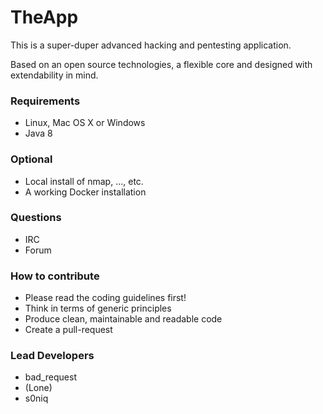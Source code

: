 # TheApp #

This is a super-duper advanced hacking and pentesting application.

Based on an open source technologies, a flexible core and designed with extendability in mind.

### Requirements ###

* Linux, Mac OS X or Windows
* Java 8

### Optional ###

* Local install of nmap, ..., etc.
* A working Docker installation

### Questions ###

* IRC
* Forum

### How to contribute ###

* Please read the coding guidelines first!
* Think in terms of generic principles
* Produce clean, maintainable and readable code
* Create a pull-request

### Lead Developers ###

* bad_request
* (Lone)
* s0niq
